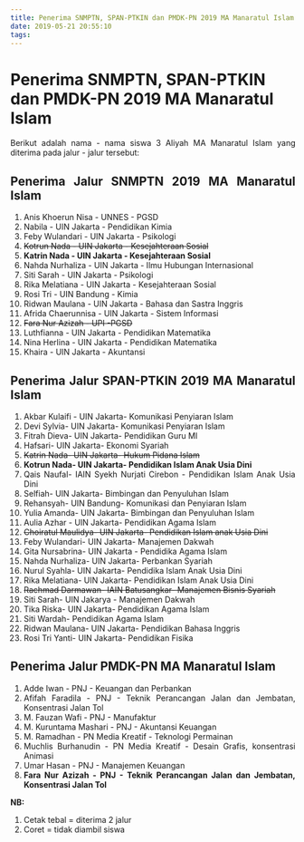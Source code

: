 ```yaml
---
title: Penerima SNMPTN, SPAN-PTKIN dan PMDK-PN 2019 MA Manaratul Islam
date: 2019-05-21 20:55:10
tags:
---
```

# Penerima SNMPTN, SPAN-PTKIN dan PMDK-PN 2019 MA Manaratul Islam
<div style="text-align: justify">Berikut adalah nama - nama siswa 3 Aliyah MA Manaratul Islam yang diterima pada jalur - jalur tersebut: <br>

## Penerima Jalur SNMPTN 2019 MA Manaratul Islam
1. Anis Khoerun Nisa - UNNES - PGSD
2. Nabila - UIN Jakarta - Pendidikan Kimia
3. Feby Wulandari - UIN Jakarta - Psikologi
4. ~~Kotrun Nada - UIN Jakarta - Kesejahteraan Sosial~~
5. **Katrin Nada - UIN Jakarta - Kesejahteraan Sosial**
6. Nahda Nurhaliza - UIN Jakarta - Ilmu Hubungan Internasional
7. Siti Sarah - UIN Jakarta - Psikologi
8. Rika Melatiana - UIN Jakarta - Kesejahteraan Sosial
9. Rosi Tri - UIN Bandung - Kimia
10. Ridwan Maulana - UIN Jakarta - Bahasa dan Sastra Inggris
11. Afrida Chaerunnisa - UIN Jakarta - Sistem Informasi
12. ~~Fara Nur Azizah - UPI -PGSD~~
13. Luthfianna - UIN Jakarta - Pendidikan Matematika
14. Nina Herlina - UIN Jakarta - Pendidikan Matematika
15. Khaira - UIN Jakarta - Akuntansi

## Penerima Jalur SPAN-PTKIN 2019 MA Manaratul Islam
1. Akbar Kulaifi - UIN Jakarta- Komunikasi Penyiaran Islam
2. Devi Sylvia- UIN Jakarta- Komunikasi Penyiaran Islam
3. Fitrah Dieva- UIN Jakarta- Pendidikan Guru MI
4. Hafsari- UIN Jakarta- Ekonomi Syariah
5. ~~Katrin Nada- UIN Jakarta-  Hukum Pidana Islam~~
6. **Kotrun Nada- UIN Jakarta- Pendidikan Islam Anak Usia Dini**
7. Qais Naufal- IAIN Syekh Nurjati Cirebon - Pendidikan Islam Anak Usia Dini
8. Selfiah- UIN Jakarta- Bimbingan dan Penyuluhan Islam
9. Rehansyah- UIN Bandung- Komunikasi dan Penyiaran Islam
10. Yulia Amanda- UIN Jakarta- Bimbingan dan Penyuluhan Islam
11. Aulia Azhar - UIN Jakarta- Pendidikan Agama Islam
12. ~~Choiratul Maulidya- UIN Jakarta- Pendidikan Islam anak Usia Dini~~
13. Feby Wulandari- UIN Jakarta- Manajemen Dakwah
14. Gita Nursabrina- UIN Jakarta - Pendidika  Agama Islam
15. Nahda Nurhaliza- UIN Jakarta- Perbankan Syariah
16. Nurul Syahla- UIN Jakarta- Pendidika  Islam Anak Usia Dini
17. Rika Melatiana- UIN Jakarta- Pendidikan Islam Anak Usia Dini
18. ~~Rachmad Darmawan- IAIN Batusangkar- Manajemen Bisnis Syariah~~
19. Siti Sarah- UIN Jakarya - Manajemen Dakwah
20. Tika Riska- UIN Jakarta- Pendidikan Agama Islam
21. Siti Wardah- Pendidikan Agama Islam
22. Ridwan Maulana- UIN Jakarta- Pendidikan Bahasa Inggris
23. Rosi Tri Yanti- UIN Jakarta- Pendidikan Fisika

## Penerima Jalur PMDK-PN MA Manaratul Islam
1. Adde Iwan - PNJ - Keuangan dan Perbankan
2. Afifah Faradila - PNJ - Teknik Perancangan Jalan dan Jembatan, Konsentrasi Jalan Tol
3. M. Fauzan Wafi - PNJ - Manufaktur
4. M. Kuruntama Mashari - PNJ - Akuntansi Keuangan
5. M. Ramadhan - PN Media Kreatif - Teknologi Permainan 
6. Muchlis Burhanudin - PN Media Kreatif - Desain Grafis, konsentrasi Animasi
7. Umar Hasan - PNJ - Manajemen Keuangan 
8. **Fara Nur Azizah - PNJ - Teknik Perancangan Jalan dan Jembatan, Konsentrasi Jalan Tol**


**NB:**
1. Cetak tebal = diterima 2 jalur
2. Coret = tidak diambil siswa 
</div>
